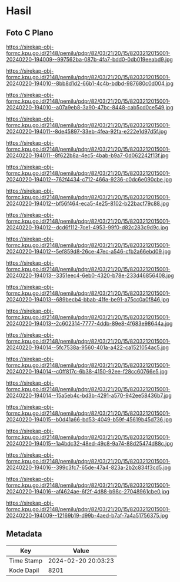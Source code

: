 # Hasil

## Foto C Plano

https://sirekap-obj-formc.kpu.go.id/2148/pemilu/pdpr/82/03/21/20/15/8203212015001-20240220-194009--997562ba-087b-4fa7-bdd0-0db019eeabd9.jpg

https://sirekap-obj-formc.kpu.go.id/2148/pemilu/pdpr/82/03/21/20/15/8203212015001-20240220-194010--8bb8d1d2-66b1-4c4b-bdbd-987680c0d004.jpg

https://sirekap-obj-formc.kpu.go.id/2148/pemilu/pdpr/82/03/21/20/15/8203212015001-20240220-194010--a07a9eb8-3a90-47bc-8448-cab5cd0ce549.jpg

https://sirekap-obj-formc.kpu.go.id/2148/pemilu/pdpr/82/03/21/20/15/8203212015001-20240220-194011--8de45897-33eb-4fea-92fa-e222e1d97d5f.jpg

https://sirekap-obj-formc.kpu.go.id/2148/pemilu/pdpr/82/03/21/20/15/8203212015001-20240220-194011--8f622b8a-4ec5-4bab-b9a7-0d062242f13f.jpg

https://sirekap-obj-formc.kpu.go.id/2148/pemilu/pdpr/82/03/21/20/15/8203212015001-20240220-194012--762f4434-c712-466a-9236-c0dc6e090cbe.jpg

https://sirekap-obj-formc.kpu.go.id/2148/pemilu/pdpr/82/03/21/20/15/8203212015001-20240220-194012--bf56f464-eca5-4e25-8102-b22bacf79c88.jpg

https://sirekap-obj-formc.kpu.go.id/2148/pemilu/pdpr/82/03/21/20/15/8203212015001-20240220-194012--dcd6f112-7ce1-4953-99f0-d82c283c9d9c.jpg

https://sirekap-obj-formc.kpu.go.id/2148/pemilu/pdpr/82/03/21/20/15/8203212015001-20240220-194012--5ef859d8-26ce-47ec-a546-cfb2a66ebd09.jpg

https://sirekap-obj-formc.kpu.go.id/2148/pemilu/pdpr/82/03/21/20/15/8203212015001-20240220-194013--3351eec4-6eb0-4320-b78e-233d46856408.jpg

https://sirekap-obj-formc.kpu.go.id/2148/pemilu/pdpr/82/03/21/20/15/8203212015001-20240220-194013--689becb4-bbab-41fe-be91-a75cc0a0f846.jpg

https://sirekap-obj-formc.kpu.go.id/2148/pemilu/pdpr/82/03/21/20/15/8203212015001-20240220-194013--2c602314-7777-4ddb-89e8-4f683e98644a.jpg

https://sirekap-obj-formc.kpu.go.id/2148/pemilu/pdpr/82/03/21/20/15/8203212015001-20240220-194014--5fc7538a-9560-401a-a422-ca1521054ac5.jpg

https://sirekap-obj-formc.kpu.go.id/2148/pemilu/pdpr/82/03/21/20/15/8203212015001-20240220-194014--c0ff817c-6b38-4150-92ee-f28cc60766e5.jpg

https://sirekap-obj-formc.kpu.go.id/2148/pemilu/pdpr/82/03/21/20/15/8203212015001-20240220-194014--15a5eb4c-bd3b-4291-a570-942ee58436b7.jpg

https://sirekap-obj-formc.kpu.go.id/2148/pemilu/pdpr/82/03/21/20/15/8203212015001-20240220-194015--b0d41a66-bd53-4049-b59f-45619b45d736.jpg

https://sirekap-obj-formc.kpu.go.id/2148/pemilu/pdpr/82/03/21/20/15/8203212015001-20240220-194015--1a4bdc32-48ed-49c8-9a74-88d25474d88c.jpg

https://sirekap-obj-formc.kpu.go.id/2148/pemilu/pdpr/82/03/21/20/15/8203212015001-20240220-194016--399c3fc7-65de-47a4-823a-2b2c834f3cd5.jpg

https://sirekap-obj-formc.kpu.go.id/2148/pemilu/pdpr/82/03/21/20/15/8203212015001-20240220-194016--af4624ae-6f2f-4d88-b98c-27048961cbe0.jpg

https://sirekap-obj-formc.kpu.go.id/2148/pemilu/pdpr/82/03/21/20/15/8203212015001-20240220-194009--12169b19-d99b-4aed-b7af-7a4a51756375.jpg


## Metadata

| Key        | Value               |
| ---------- | ------------------- |
| Time Stamp | 2024-02-20 20:03:23 |
| Kode Dapil | 8201                |



